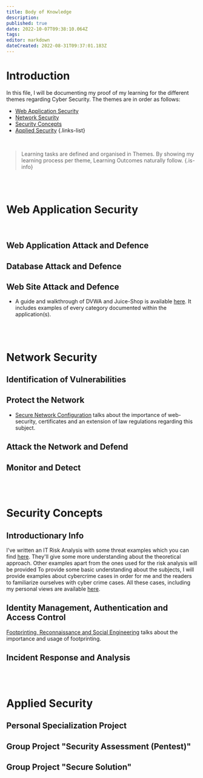 ```yaml
---
title: Body of Knowledge
description: 
published: true
date: 2022-10-07T09:38:10.064Z
tags: 
editor: markdown
dateCreated: 2022-08-31T09:37:01.183Z
---
```


# Introduction
In this file, I will be documenting my proof of my learning for the different themes regarding Cyber Security. 
The themes are in order as follows:

- [Web Application Security](#web-application-security)
- [Network Security](#network-security)
- [Security Concepts](#security-concepts)
- [Applied Security](#applied-security)
{.links-list}

<br />

> Learning tasks are defined and organised in Themes. By showing my learning process per theme, Learning Outcomes naturally follow.
{.is-info}

<br />
<br />

# Web Application Security
<br />

## Web Application Attack and Defence


## Database Attack and Defence


## Web Site Attack and Defence

- A guide and walkthrough of DVWA and Juice-Shop is available [here](/manuals/cybersec/BoK/website-attack-defence). 
It includes examples of every category documented within the application(s).


<br />
<br />

# Network Security


## Identification of Vulnerabilities

## Protect the Network

- [Secure Network Configuration](/manuals/cybersec/BoK/secure-network-connections) talks about the importance of web-security, certificates and an extension of law regulations regarding this subject.

## Attack the Network and Defend

## Monitor and Detect

<br />
<br />

# Security Concepts


## Introductionary Info

I've written an IT Risk Analysis with some threat examples which you can find [here](/manuals/cybersec/BoK/analysis). They'll give some more understanding about the theoretical approach. Other examples apart from the ones used for the risk analysis will be provided
To provide some basic understanding about the subjects, I will provide examples about cybercrime cases in order for me and the readers to familiarize ourselves with cyber crime cases.
All these cases, including my personal views are available [here](/manuals/cybersec/BoK/lerd). 


## Identity Management, Authentication and Access Control

[Footprinting, Reconnaissance and Social Engineering](/manuals/cybersec/BoK/frse) talks about the importance and usage of footprinting.
## Incident Response and Analysis




<br />
<br />

# Applied Security

## Personal Specialization Project

## Group Project "Security  Assessment (Pentest)"

## Group Project "Secure Solution"
<br />
<br />